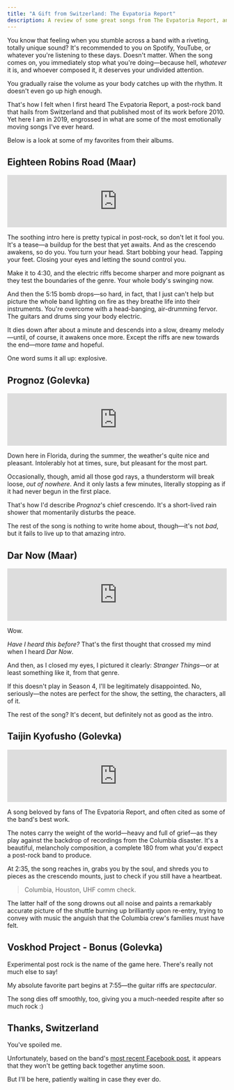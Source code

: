 ```yaml
---
title: "A Gift from Switzerland: The Evpatoria Report"
description: A review of some great songs from The Evpatoria Report, an arguably underrated Swiss post-rock band.
---
```


You know that feeling when you stumble across a band with a riveting, totally unique sound? It's recommended to you on Spotify, YouTube, or whatever you're listening to these days. Doesn't matter. When the song comes on, you immediately stop what you're doing—because hell, *whatever* it is, and whoever composed it, it deserves your undivided attention.

You gradually raise the volume as your body catches up with the rhythm. It doesn't even go up high enough.

That's how I felt when I first heard The Evpatoria Report, a post-rock band that hails from Switzerland and that published most of its work before 2010. Yet here I am in 2019, engrossed in what are some of the most emotionally moving songs I've ever heard.

Below is a look at some of my favorites from their albums.

## Eighteen Robins Road (Maar)

<iframe style="border: 0; width: 100%; height: 120px;" src="https://bandcamp.com/EmbeddedPlayer/album=2600588727/size=large/bgcol=333333/linkcol=e99708/tracklist=false/artwork=small/track=1025421207/transparent=true/" seamless><a href="http://the-evpatoria-report.bandcamp.com/album/maar">Maar by The Evpatoria Report</a></iframe>

The soothing intro here is pretty typical in post-rock, so don't let it fool you. It's a tease—a buildup for the best that yet awaits. And as the crescendo awakens, so do you. You turn your head. Start bobbing your head. Tapping your feet. Closing your eyes and letting the sound control you.

Make it to 4:30, and the electric riffs become sharper and more poignant as they test the boundaries of the genre. Your whole body's swinging now.

And then the 5:15 bomb drops—so hard, in fact, that I just can't help but picture the whole band lighting on fire as they breathe life into their instruments. You're overcome with a head-banging, air-drumming fervor. The guitars and drums sing your body electric.

It dies down after about a minute and descends into a slow, dreamy melody—until, of course, it awakens once more. Except the riffs are new towards the end—more *tame* and hopeful.

One word sums it all up: explosive.

## Prognoz (Golevka)

<iframe style="border: 0; width: 100%; height: 120px;" src="https://bandcamp.com/EmbeddedPlayer/album=1735644074/size=large/bgcol=333333/linkcol=e99708/tracklist=false/artwork=small/track=453876140/transparent=true/" seamless><a href="http://the-evpatoria-report.bandcamp.com/album/golevka">Golevka by The Evpatoria Report</a></iframe>

Down here in Florida, during the summer, the weather's quite nice and pleasant. Intolerably hot at times, sure, but pleasant for the most part.

Occasionally, though, amid all those god rays, a thunderstorm will break loose, *out of nowhere*. And it only lasts a few minutes, literally stopping as if it had never begun in the first place.

That's how I'd describe *Prognoz*'s chief crescendo. It's a short-lived rain shower that momentarily disturbs the peace.

The rest of the song is nothing to write home about, though—it's not *bad*, but it fails to live up to that amazing intro.

## Dar Now (Maar)

<iframe style="border: 0; width: 100%; height: 120px;" src="https://bandcamp.com/EmbeddedPlayer/album=2600588727/size=large/bgcol=333333/linkcol=e99708/tracklist=false/artwork=small/track=1748567723/transparent=true/" seamless><a href="http://the-evpatoria-report.bandcamp.com/album/maar">Maar by The Evpatoria Report</a></iframe>

Wow.

*Have I heard this before?* That's the first thought that crossed my mind when I heard *Dar Now*.

And then, as I closed my eyes, I pictured it clearly: *Stranger Things*—or at least something like it, from that genre.

If this doesn't play in Season 4, I'll be legitimately disappointed. No, seriously—the notes are perfect for the show, the setting, the characters, all of it.

The rest of the song? It's decent, but definitely not as good as the intro.

## Taijin Kyofusho (Golevka)

<iframe style="border: 0; width: 100%; height: 120px;" src="https://bandcamp.com/EmbeddedPlayer/album=1735644074/size=large/bgcol=333333/linkcol=e99708/tracklist=false/artwork=small/track=1073451937/transparent=true/" seamless><a href="http://the-evpatoria-report.bandcamp.com/album/golevka">Golevka by The Evpatoria Report</a></iframe>

A song beloved by fans of The Evpatoria Report, and often cited as some of the band's best work.

The notes carry the weight of the world—heavy and full of grief—as they play against the backdrop of recordings from the Columbia disaster. It's a beautiful, melancholy composition, a complete 180 from what you'd expect a post-rock band to produce.

At 2:35, the song reaches in, grabs you by the soul, and shreds you to pieces as the crescendo mounts, just to check if you still have a heartbeat.

> Columbia, Houston, UHF comm check.

The latter half of the song drowns out all noise and paints a remarkably accurate picture of the shuttle burning up brilliantly upon re-entry, trying to convey with music the anguish that the Columbia crew's families must have felt.

## Voskhod Project - Bonus (Golevka)

Experimental post rock is the name of the game here. There's really not much else to say!

My absolute favorite part begins at 7:55—the guitar riffs are *spectacular*.

The song dies off smoothly, too, giving you a much-needed respite after so much rock :)

## Thanks, Switzerland

You've spoiled me.

Unfortunately, based on the band's [most recent Facebook post](https://www.facebook.com/theevpatoriareport/), it appears that they won't be getting back together anytime soon.

But I'll be here, patiently waiting in case they ever do.